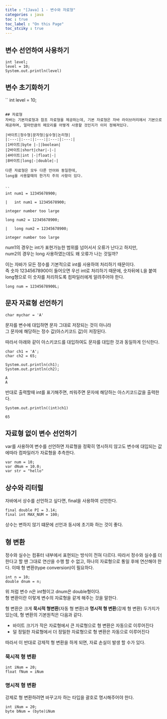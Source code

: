```yaml
---
title : "[Java] 1 - 변수와 자료형"
categories : java
toc : true
toc_label : "On this Page"
toc_stciky : true
---
```

## 변수 선언하여 사용하기

```
int level;
level = 10;
System.out.println(level)
```



## 변수 초기화하기


``
int level = 10;
```

## 자료형
자바는 기본자료형과 참조 자료형을 제공하는데, 기본 자료형은 자바 라이브러리에서 기본으로 제공하며, 얼마만큼의 메모리를 어떻게 사용할 것인지가 이미 정해져있다.

|바이트|정수형|문자형|실수형|논리형|
|:---:|:---:|:---:|:---:|:---:|
|1바이트|byte |-||boolean|
|2바이트|short|char|-|-|
|4바이트|int |-|float|-|
|8바이트|long|-|double|-|

다른 자료형은 모두 다른 언어와 동일한데,
long을 사용할때의 한가지 주의 사항이 있다.


``
int num1 = 12345678900;
```


    |   int num1 = 12345678900;

    integer number too large

    



```
long num2 = 12345678900;
```


    |   long num2 = 12345678900;

    integer number too large

    


num1의 경우는 int가 표현가능한 범위를 넘어서서 오류가 난다고 하지만,    
num2의 경우는 long 사용하였는데도 왜 오류가 나는 것일까?  

이는 자바가 모든 정수를 기본적으로 int를 사용하여 처리하기 때문이다.   
즉 숫자 12345678900이 들어오면 우선 int로 처리하기 때문에, 숫자뒤에 L을 붙여    long형으로 이 숫자를 처리하도록 컴파일러에게 알려주어야 한다.


```
long num = 12345678900L;
```

## 문자 자료형 선언하기


```
char mychar = 'A'
```

문자를 변수에 대입하면 문자 그대로 저장되는 것이 아니라    
그 문자에 해당하는 정수 값(아스키코드 값)이 저장된다.   
 
따라서 아래와 같이 아스키코드를 대입하여도 문자를 대입한 것과 동일하게 인식한다.


```
char ch1 = 'A';
char ch2 = 65;

System.out.println(ch1);
System.out.println(ch2);
```

    A
    A


반대로 출력할때 int를 표기해주면, 씌워주면 문자에 해당하는 아스키코드값을 출력한다.


```
System.out.println((int)ch1)
```

    65


## 자료형 없이 변수 선언하기
var를 사용하여 변수를 선언하면 자료형을 정확히 명시하지 않고도 변수에 대입되는
값에따라 컴파일러가 자료형을 추측한다.


```
var num = 10;
var dNum = 10.0;
var str = "hello"
```

## 상수와 리터럴
자바에서 상수를 선언하고 싶다면, final을 사용하여 선언한다.


```
final double PI = 3.14;
final int MAX_NUM = 100;
```

상수는 변하지 않기 떄문에 선언과 동시에 초기화 하는 것이 좋다.

## 형 변환
정수와 실수는 컴퓨터 내부에서 표현되는 방식이 전혀 다르다.
따라서 정수와 실수를 더한다고 할 땐 그대로 연산을 수행 할 수 없고, 하나의 자료형으로
통일 후에 연산해야 한다. 이때 형 변환(type conversion)이 필요하다.


```
int n = 10;
double dnum = n;
```

위 처럼 변수 n은 int형이고 dnum은 double형이다.   
형 변환이란 이렇게 변수의 자료형을 같게 해주는 것을 말한다.   

형 변환은 크게 **묵시적 형변환**(자동 형 변환)과 **명시적 형 변환**(강제 형 변환) 
두가지가 있는데, 형 변환의 기본원칙은 다음과 같다.

*  바이트 크기가 작은 자료형에서 큰 자료형으로 형 변환은 자동으로 이루어진다
*  덜 정밀한 자료형에서 더 정밀한 자료형으로 형 변환은 자동으로 이루어진다
    
따라서 이 반대로 강제적 형 변환을 하게 되면, 자료 손실이 발생 할 수가 있다.

### 묵시적 형 변환


```
int iNum = 20;
float fNum = iNum
```

### 명시적 형 변환
강제로 형 변환하려면 바꾸고자 하는 타입을 괄호로 명시해주어야 한다.


```
int iNum = 20;
byte bNum = (byte)iNum
```

